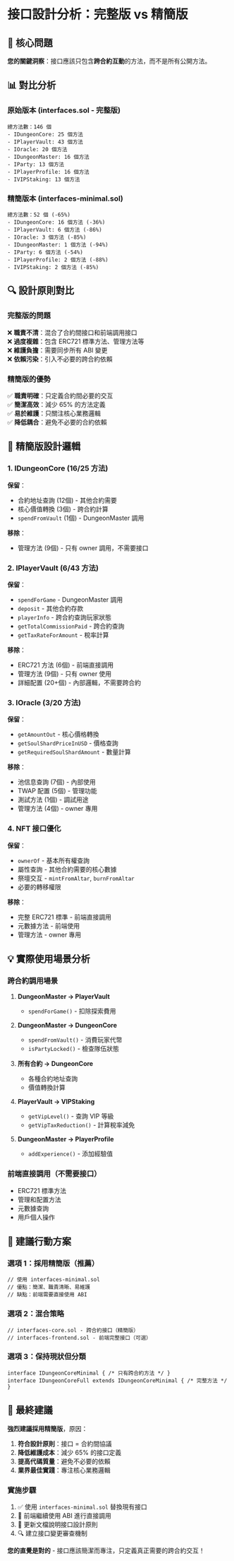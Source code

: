 # 接口設計分析：完整版 vs 精簡版

## 🎯 核心問題

**您的關鍵洞察**：接口應該只包含**跨合約互動**的方法，而不是所有公開方法。

## 📊 對比分析

### 原始版本 (interfaces.sol - 完整版)
```
總方法數：146 個
- IDungeonCore: 25 個方法
- IPlayerVault: 43 個方法  
- IOracle: 20 個方法
- IDungeonMaster: 16 個方法
- IParty: 13 個方法
- IPlayerProfile: 16 個方法
- IVIPStaking: 13 個方法
```

### 精簡版本 (interfaces-minimal.sol)
```
總方法數：52 個 (-65%)
- IDungeonCore: 16 個方法 (-36%)
- IPlayerVault: 6 個方法 (-86%)
- IOracle: 3 個方法 (-85%)
- IDungeonMaster: 1 個方法 (-94%)
- IParty: 6 個方法 (-54%)
- IPlayerProfile: 2 個方法 (-88%)
- IVIPStaking: 2 個方法 (-85%)
```

## 🔍 設計原則對比

### 完整版的問題
❌ **職責不清**：混合了合約間接口和前端調用接口  
❌ **過度複雜**：包含 ERC721 標準方法、管理方法等  
❌ **維護負擔**：需要同步所有 ABI 變更  
❌ **依賴污染**：引入不必要的跨合約依賴  

### 精簡版的優勢
✅ **職責明確**：只定義合約間必要的交互  
✅ **簡潔高效**：減少 65% 的方法定義  
✅ **易於維護**：只關注核心業務邏輯  
✅ **降低耦合**：避免不必要的合約依賴  

## 🎯 精簡版設計邏輯

### 1. IDungeonCore (16/25 方法)
**保留**：
- 合約地址查詢 (12個) - 其他合約需要
- 核心價值轉換 (3個) - 跨合約計算
- `spendFromVault` (1個) - DungeonMaster 調用

**移除**：
- 管理方法 (9個) - 只有 owner 調用，不需要接口

### 2. IPlayerVault (6/43 方法)
**保留**：
- `spendForGame` - DungeonMaster 調用
- `deposit` - 其他合約存款
- `playerInfo` - 跨合約查詢玩家狀態
- `getTotalCommissionPaid` - 跨合約查詢
- `getTaxRateForAmount` - 稅率計算

**移除**：
- ERC721 方法 (6個) - 前端直接調用
- 管理方法 (9個) - 只有 owner 使用
- 詳細配置 (20+個) - 內部邏輯，不需要跨合約

### 3. IOracle (3/20 方法)
**保留**：
- `getAmountOut` - 核心價格轉換
- `getSoulShardPriceInUSD` - 價格查詢
- `getRequiredSoulShardAmount` - 數量計算

**移除**：
- 池信息查詢 (7個) - 內部使用
- TWAP 配置 (5個) - 管理功能
- 測試方法 (1個) - 調試用途
- 管理方法 (4個) - owner 專用

### 4. NFT 接口優化
**保留**：
- `ownerOf` - 基本所有權查詢
- 屬性查詢 - 其他合約需要的核心數據
- 祭壇交互 - `mintFromAltar`, `burnFromAltar`
- 必要的轉移權限

**移除**：
- 完整 ERC721 標準 - 前端直接調用
- 元數據方法 - 前端使用
- 管理方法 - owner 專用

## 💡 實際使用場景分析

### 跨合約調用場景
1. **DungeonMaster → PlayerVault**
   - `spendForGame()` - 扣除探索費用
   
2. **DungeonMaster → DungeonCore**  
   - `spendFromVault()` - 消費玩家代幣
   - `isPartyLocked()` - 檢查隊伍狀態
   
3. **所有合約 → DungeonCore**
   - 各種合約地址查詢
   - 價值轉換計算
   
4. **PlayerVault → VIPStaking**
   - `getVipLevel()` - 查詢 VIP 等級
   - `getVipTaxReduction()` - 計算稅率減免
   
5. **DungeonMaster → PlayerProfile**
   - `addExperience()` - 添加經驗值

### 前端直接調用（不需要接口）
- ERC721 標準方法
- 管理和配置方法  
- 元數據查詢
- 用戶個人操作

## 🚀 建議行動方案

### 選項 1：採用精簡版（推薦）
```solidity
// 使用 interfaces-minimal.sol
// 優點：簡潔、職責清晰、易維護
// 缺點：前端需要直接使用 ABI
```

### 選項 2：混合策略
```solidity
// interfaces-core.sol - 跨合約接口（精簡版）
// interfaces-frontend.sol - 前端完整接口（可選）
```

### 選項 3：保持現狀但分類
```solidity
interface IDungeonCoreMinimal { /* 只有跨合約方法 */ }
interface IDungeonCoreFull extends IDungeonCoreMinimal { /* 完整方法 */ }
```

## 🎯 最終建議

**強烈建議採用精簡版**，原因：

1. **符合設計原則**：接口 = 合約間協議
2. **降低維護成本**：減少 65% 的接口定義
3. **提高代碼質量**：避免不必要的依賴
4. **業界最佳實踐**：專注核心業務邏輯

### 實施步驟
1. ✅ 使用 `interfaces-minimal.sol` 替換現有接口
2. 🔄 前端繼續使用 ABI 進行直接調用
3. 📝 更新文檔說明接口設計原則
4. 🔍 建立接口變更審查機制

**您的直覺是對的** - 接口應該簡潔而專注，只定義真正需要的跨合約交互！